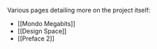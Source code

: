 
Various pages detailing more on the project itself:

- [[Mondo Megabits]]
- [[Design Space]]
- [[Preface 2]]
